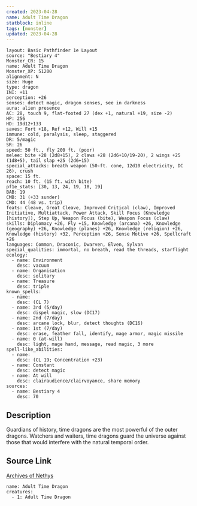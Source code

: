 ```yaml
---
created: 2023-04-28
name: Adult Time Dragon
statblock: inline
tags: [monster]
updated: 2023-04-28
---
```

```statblock
layout: Basic Pathfinder 1e Layout
source: "Bestiary 4"
Monster_CR: 15
name: Adult Time Dragon
Monster_XP: 51200
alignment: N
size: Huge
type: dragon
INI: +11
perception: +26
senses: detect magic, dragon senses, see in darkness
aura: alien presence
AC: 28, touch 9, flat-footed 27 (dex +1, natural +19, size -2)
HP: 256
HD: 19d12+133
saves: Fort +18, Ref +12, Will +15
immune: cold, paralysis, sleep, staggered
DR: 5/magic
SR: 26
speed: 50 ft., fly 200 ft. (poor)
melee: bite +28 (2d8+15), 2 claws +28 (2d6+10/19-20), 2 wings +25 (1d8+5), tail slap +25 (2d6+15)
special_attacks: breath weapon (50-ft. cone, 12d10 electricity, DC 26), crush
space: 15 ft.
reach: 10 ft. (15 ft. with bite)
pf1e_stats: [30, 13, 24, 19, 18, 19]
BAB: 19
CMB: 31 (+33 sunder)
CMD: 44 (48 vs. trip)
feats: Cleave, Great Cleave, Improved Critical (claw), Improved Initiative, Multiattack, Power Attack, Skill Focus (Knowledge [history]), Step Up, Weapon Focus (bite), Weapon Focus (claw)
skills: Diplomacy +26, Fly +15, Knowledge (arcana) +26, Knowledge (geography) +26, Knowledge (planes) +26, Knowledge (religion) +26, Knowledge (history) +32, Perception +26, Sense Motive +26, Spellcraft +26
languages: Common, Draconic, Dwarven, Elven, Sylvan
special_qualities: immortal, no breath, read the threads, starflight
ecology:
  - name: Environment
    desc: vacuum
  - name: Organisation
    desc: solitary
  - name: Treasure
    desc: triple
known_spells:
  - name:
    desc: (CL 7)
  - name: 3rd (5/day)
    desc: dispel magic, slow (DC17)
  - name: 2nd (7/day)
    desc: arcane lock, blur, detect thoughts (DC16)
  - name: 1st (7/day)
    desc: erase, feather fall, identify, mage armor, magic missile
  - name: 0 (at-will)
    desc: light, mage hand, message, read magic, 3 more
spell-like_abilities:
  - name:
    desc: (CL 19; Concentration +23)
  - name: Constant
    desc: detect magic
  - name: At will
    desc: clairaudience/clairvoyance, share memory
sources:
  - name: Bestiary 4
    desc: 70
```
## Description
Guardians of history, time dragons are the most powerful of the outer dragons. Watchers and waiters, time dragons guard the universe against those that would interfere with the natural temporal order.
## Source Link
[Archives of Nethys](https://aonprd.com/MonsterDisplay.aspx?ItemName=Adult%20Time%20Dragon)
```encounter-table
name: Adult Time Dragon
creatures:
  - 1: Adult Time Dragon
```

